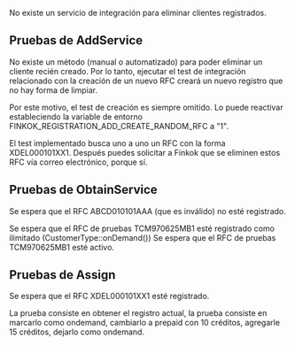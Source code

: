 
No existe un servicio de integración para eliminar clientes registrados.

## Pruebas de AddService

No existe un método (manual o automatizado) para poder eliminar un cliente recién creado.
Por lo tanto, ejecutar el test de integración relacionado con la creación de un nuevo RFC
creará un nuevo registro que no hay forma de limpiar.

Por este motivo, el test de creación es siempre omitido. Lo puede reactivar estableciendo la
variable de entorno FINKOK_REGISTRATION_ADD_CREATE_RANDOM_RFC a "1".

El test implementado busca uno a uno un RFC con la forma XDEL000101XX1.
Después puedes solicitar a Finkok que se eliminen estos RFC vía correo electrónico, porque sí.

## Pruebas de ObtainService

Se espera que el RFC ABCD010101AAA (que es inválido) no esté registrado.

Se espera que el RFC de pruebas TCM970625MB1 esté registrado como ilimitado (CustomerType::onDemand())
Se espera que el RFC de pruebas TCM970625MB1 esté activo.

## Pruebas de Assign

Se espera que el RFC XDEL000101XX1 esté registrado.

La prueba consiste en obtener el registro actual, la prueba consiste en marcarlo como ondemand,
cambiarlo a prepaid con 10 créditos, agregarle 15 créditos, dejarlo como ondemand.

